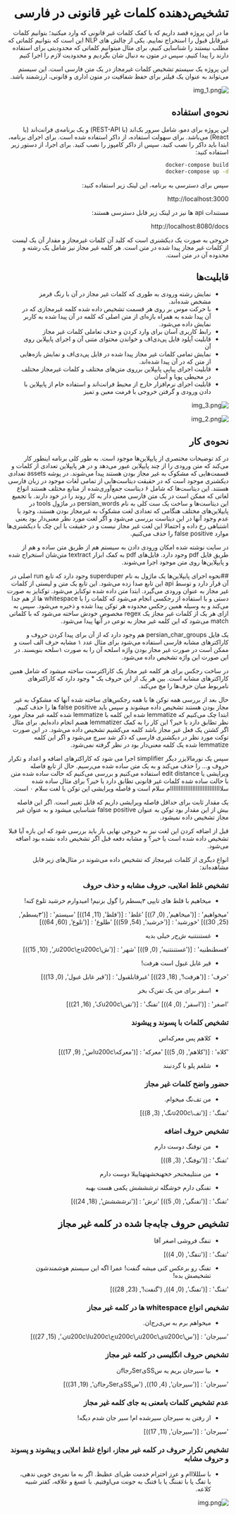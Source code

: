 <div dir="rtl">

# تشخیص‌دهنده کلمات غیر قانونی در فارسی


ما در این پروژه قصد داریم که با کمک کلمات غیر قانونی که وارد میکنید؛ بتوانیم کلمات غیرقابل قبول را استخراج نماییم.
یکی از چالش های NLP این است که بتوانیم کلماتی که مطلب نیستند را شناسایی کنیم، برای مثال میتوانیم کلماتی که محدودیتی برای
استفاده دارند را پیدا کنیم، سپس در متون
به دنبال شان بگردیم و محدودیت لازم را اجرا کنیم

این پروژه یک سیستم تشخیص کلمات غیرمجاز در یک متن فارسی است. این سیستم می‌تواند به عنوان یک فیلتر برای حفظ شفافیت در متون
اداری و قانونی، ارزشمند باشد.

![img_1.png](readme/img_1.png)

## نحوه‌ی استفاده

این پروژه برای دمو، شامل سرور بک‌اند (با REST-API) و یک برنامه‌ی فرانت‌اند (با React) می‌باشد.
برای سهولت استفاده، از داکر استفاده شده است.
برای اجرای برنامه، ابتدا باید داکر را نصب کنید.
سپس از داکر کامپوز را نصب کنید.
برای اجرا، از دستور زیر استفاده کنید:

```bash
docker-compose build
docker-compose up -d
```

سپس برای دسترسی به برنامه، این لینک زیر استفاده کنید:

http://localhost:3000

مستندات api ها نیز در لینک زیر قابل دسترسی هستند:

http://localhost:8080/docs

خروجی به صورت یک دیکشنری است که کلید آن کلمات غیرمجاز و مقدار آن یک لیست از کلمات غیر مجاز پیدا شده در متن است. هر کلمه غیر مجاز نیز شامل یک رشته و محدوده آن در متن است.

## قابلیت‌ها
- نمایش رشته ورودی به طوری که کلمات غیر مجاز در آن با رنگ قرمز مشخص شده‌اند.
- با حرکت موس بر روی هر قسمت تشخیص داده شده کلمه غیرمجازی که در آن پیدا شده به همراه بازه‌ای از متن اصلی که کلمه در آن پیدا شده به کاربر نمایش داده می‌شود.
- رابط کاربری آسان برای وارد کردن و حذف تعاملی کلمات غیر مجاز
- قابلیت آپلود فایل پی‌دی‌اف و خواندن محتوای متنی آن و اجرای پایپلاین روی آن
- نمایش تمامی کلمات غیر مجاز پیدا شده در فایل پی‌دی‌اف و نمایش بازه‌هایی از متن که در آن پیدا شده‌اند.
- قابلیت اجرای پیاپی پایپلاین برروی متن‌های مختلف و کلمات غیرمجاز مختلف در محیطی پویا و آسان
- قابلیت اجرای نرم‌افزار خارج از محیط فرانت‌اند و استفاده خام از پایپلاین با دادن ورودی و گرفتن خروجی با فرمت معین و تمیز

![img_3.png](readme/img_3.png)

![img_2.png](readme/img_2.png)

## نحوه‌ی کار

در کد توضیحات مختصری از پایپلاین‌ها موجود است.
به طور کلی برنامه اینطور کار می‌کند که متن ورودی را از چند پایپلاین عبور می‌دهد و در هر پایپلاین تعدادی از کلمات و
قسمت‌هایی که مشکوک به غیر مجاز بودن هستند پیدا می‌شوند.
در پوشه assets تعدادی دیکشنری موجود است که در حقیقت دیتاست‌هایی از تمامی لغات موجود در زبان فارسی هستند. این دیتاست‌ها
که شامل ۶ دیتاست جمع‌آوری‌شده از منابع مختلف هستند انواع لغاتی که ممکن است در یک متن فارسی معنی دار به کار روند را در
خود دارند. با تجمیع این دیتاست‌ها و ساخت یک ست کلی به نام persian_words در ماژول tools در پایپلاین‌های مختلف هنگامی که
تعدادی لغت مشکوک به غیرمجاز بودن هستند، وجود یا عدم وجود آنها در این دیتاست بررسی می‌شود و اگر لغت مورد نظر معنی‌دار بود
یعنی اشتباهی رخ داده و احتمالا این لغت غیر مجاز نیست و در حقیقت با این چک با دیکشنری‌ها موارد false positive را حذف
می‌کنیم.

در سایت نوشته شده امکان ورودی دادن به سیستم هم از طریق متن ساده و هم از طریق فایل pdf وجود دارد. فایل‌های pdf به کمک ابزار textract متن‌شان استخراج شده و پایپلاین‌ها روی متن موجود اجرا می‌شوند.

##نحوه اجرای پایپلاین‌ها
یک ماژول به نام superduper وجود دارد که تابع run اصلی در آن قرار دارد و توسط api این تابع صدا زده می‌شود. این تابع یک متن و لیستی از کلمات غیر مجاز به عنوان ورودی می‌گیرد. ابتدا متن داده شده توکنایز می‌شود. توکنایز به صورت دستی و با استفاده از رجکسی انجام می‌شود که کلمات را با whitespace ها از هم جدا می‌کند و به وسیله همین رجکس محدوده هر توکن پیدا شده و ذخیره می‌شود. سپس به ازای هر یک از کلمات غیر مجاز یک regex مخصوص خودش ساخته می‌شود که با کلماتی match می‌شود که این کلمه غیر مجاز به نوعی در آنها پیدا می‌شود. 

یک فایل persian_char_groups هم وجود دارد که از آن برای پیدا کردن حروف و کاراکترهای مشابه فارسی استفاده می‌شود برای مثال عدد ۱ مشابه حرف الف است و ممکن است در صورت غیر مجاز بودن واژه اسلحه آن را به صورت ۱سلحه بنویسند. در این صورت این واژه تشخیص داده می‌شود.

در ساخت رجکس برای هر کلمه غیر مجاز یک کاراکترست ساخته   میشود که شامل همین کاراکترهای مشابه است. بین هر یک از این حروف یک * وجود دارد که کاراکترهای نامربوط میان حرف‌ها را مچ می‌کند.

حال بعد از بررسی همه توکن ها با همه رجکس‌های ساخته شده آنها که مشکوک به غیر مجاز بودن هستند تشخیص داده میشوند و سپس باید false positive ها را حذف کنیم. ابتدا چک می‌کنیم که lemmatize شده این کلمه با lemmatize شده کلمه غیر مجاز مورد نظر تطابق دارد یا خیر؟ این کار را به کمک lemmatizer هضم انجام داده‌ایم. برای مثال اگر کشتن یک فعل غیر مجاز باشد کلمه می‌کشیم تشخیص داده می‌شود. در این صورت توکت مورد نظر در دیکشنری فارسی که ذکر شد سرچ می‌شود و اگر این کلمه lemmatize شده یک کلمه معنی‌دار بود در نظر گرفته نمی‌شود.

سپس یک نورمالایزر دیگر simplifier اجرا می شود که کاراکترهای اضافه و اعداد و تکرار حروف و... را حذف می‌کند و به یک متن ساده شده می‌رسیم. حال از تابع فاصله ویرایشی یا edit distance استفاده می‌کنیم و بررسی می‌کنیم که حالت ساده شده متن با حالت ساده شده کلمات غیر قانونی تطابق دارد یا خیر؟ برای مثال ساده شده سلاااااااااااااااااااااااااااااام سلام است و فاصله ویرایشی این توکن با لغت سلام ۰ است.

یک مقدار ثابت برای حداقل فاصله ویرایشی داریم که قابل تغییر است. اگر این فاصله بیش از این مقدار بود توکن به عنوان false positive شناسایی میشود و به عنوان غیر مجاز تشخیص داده نمیشود.

قبل از اضافه کردن این لغت نیز به خروجی نهایی باز باید بررسی شود که این بازه آیا قبلا تشخیص داده شده است یا خیر؟ و مشابه دفعه قبل اگر تشخیص داده نشده بود اضافه می‌شود.

انواع دیگری از کلمات غیرمجاز که تشخیص داده می‌شوند در مثال‌های زیر قابل مشاهده‌اند:

### تشخیص غلط املایی، حروف مشابه و حذف حروف
 - میخاهیم با قلط های تایپی ۳یسطم را گول بزنیم! امیدوارم خرشید تلوع کنه!

'میخواهیم' : [('میخاهیم', (0, 7))]
'غلط' : [('قلط', (11, 14))]
'سیستم' : [('۳یسطم', (25, 30))]
'خورشید' : [('خرشید', (54, 59))]
'طلوع' : [('تلوع', (60, 64))]

 - غستننتنیه ش‌ح‌ر خیلی بدیه

'قسطنطنیه' : [('غستننتنیه', (0, 9))]
'شهر' : [('ش\u200cح\u200cر', (10, 15))]

 - قیر غابل غبول است هرفت!

'حرف' : [('هرفت!', (18, 23))]
'غیرقابلقبول' : [('قیر غابل غبول', (0, 13))]

- اسقر برای من یک تفن‌ک بخر

'اصغر' : [('اسقر', (0, 4))]
'تفنگ' : [('تفن\u200cک', (16, 21))]

### تشخیص کلمات با پسوند و پیشوند
 - کلاهم پس معرکه‌اس

'کلاه' : [('کلاهم', (0, 5))]
'معرکه' : [('معرکه\u200cاس', (9, 17))]

 - شلغم پلو با گردنبند


### حضور واضح کلمات غیر مجاز
 - من تف‌نگ میخوام.

'تفنگ' : [('تف\u200cنگ', (3, 8))]

### تشخیص حروف اضافه
 - من توفنگ دوست دارم

'تفنگ' : [('توفنگ', (3, 8))]

 - من منتلیمخنخر خحهنخشهتهتاییلا دوست دارم 

 - تفنگی دارم خوشگله ترشششش یکمی هست بهبه

'تفنگ' : [('تفنگی', (0, 5))]
'ترش' : [('ترشششش', (18, 24))]

## تشخیص حروف جابه‌جا شده در کلمه غیر مجاز
 - تنفگ فروشی اصغر آقا

'تفنگ' : [('تنفگ', (0, 4))]

 - تفنگ رو برعکس کنی میشه گنفت! عمرا اگه این سیستم هوشمندشون تشخیصش بده!

'تفنگ' : [('تفنگ', (0, 4)), ('گنفت!', (23, 28))]

### تشخیص انواع whitespace ها در کلمه غیر مجاز
 - میخواهم برم به س‌ی‌ر‌ج‌ا‌ن.

'سیرجان' : [('س\u200cی\u200cر\u200cج\u200cا\u200cن.', (15, 27))]

### تشخیص حروف انگلیسی در کلمه غیر مجاز
 - بیا سیرجان بریم یه سSSیSerرجاfن

'سیرجان' : [('سیرجان', (4, 10)), ('سSSیSerرجاfن', (19, 31))]

### عدم تشخیص کلمات بامعنی به جای کلمه غیر مجاز
 - از رفتن به سیرجان سیرشده ام! سیر جان شدم دیگه!

'سیرجان' : [('سیرجان', (11, 17))]

### تشخیص تکرار حروف در کلمه غیر مجاز، انواع غلط املایی و پیشوند و پسوند و حروف مشابه
 - با سلللااام و عرز احترام خدمت طی‌ای عظیظ. اگر به ما نمره‌ی خوبی ندهی، با تفگ یا با تفننگ یا با فتنگ به جونت می‌اوفتیم. با عسغ و علاقه، کفتر شبیه کلاعه.

![img.png](readme/img.png)
</div>